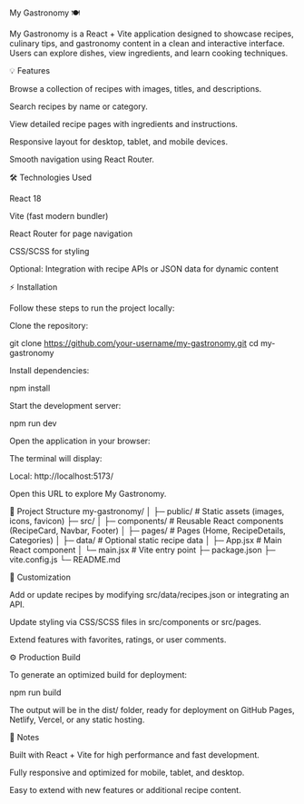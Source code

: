
My Gastronomy 🍽️

My Gastronomy is a React + Vite application designed to showcase recipes, culinary tips, and gastronomy content in a clean and interactive interface. Users can explore dishes, view ingredients, and learn cooking techniques.

💡 Features

Browse a collection of recipes with images, titles, and descriptions.

Search recipes by name or category.

View detailed recipe pages with ingredients and instructions.

Responsive layout for desktop, tablet, and mobile devices.

Smooth navigation using React Router.

🛠️ Technologies Used

React 18

Vite (fast modern bundler)

React Router for page navigation

CSS/SCSS for styling

Optional: Integration with recipe APIs or JSON data for dynamic content

⚡ Installation

Follow these steps to run the project locally:

Clone the repository:

git clone https://github.com/your-username/my-gastronomy.git
cd my-gastronomy


Install dependencies:

npm install


Start the development server:

npm run dev


Open the application in your browser:

The terminal will display:

Local:   http://localhost:5173/


Open this URL to explore My Gastronomy.

📂 Project Structure
my-gastronomy/
│
├─ public/           # Static assets (images, icons, favicon)
├─ src/
│   ├─ components/   # Reusable React components (RecipeCard, Navbar, Footer)
│   ├─ pages/        # Pages (Home, RecipeDetails, Categories)
│   ├─ data/         # Optional static recipe data
│   ├─ App.jsx       # Main React component
│   └─ main.jsx      # Vite entry point
├─ package.json
├─ vite.config.js
└─ README.md

🎨 Customization

Add or update recipes by modifying src/data/recipes.json or integrating an API.

Update styling via CSS/SCSS files in src/components or src/pages.

Extend features with favorites, ratings, or user comments.

⚙️ Production Build

To generate an optimized build for deployment:

npm run build


The output will be in the dist/ folder, ready for deployment on GitHub Pages, Netlify, Vercel, or any static hosting.

📌 Notes

Built with React + Vite for high performance and fast development.

Fully responsive and optimized for mobile, tablet, and desktop.

Easy to extend with new features or additional recipe content.
